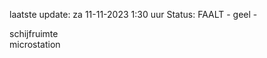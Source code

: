 laatste update: 
za 11-11-2023  1:30   uur 
Status: FAALT - geel - 
<div class="service Y">schijfruimte</div><div class="service R">microstation</div>